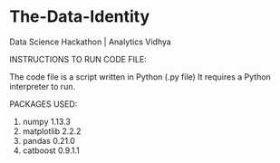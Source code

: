 # The-Data-Identity
Data Science Hackathon | Analytics Vidhya

INSTRUCTIONS TO RUN CODE FILE:

The code file is a script written in Python (.py file)
It requires a Python interpreter to run.

PACKAGES USED:

1) numpy 1.13.3
2) matplotlib 2.2.2
3) pandas 0.21.0
4) catboost 0.9.1.1
